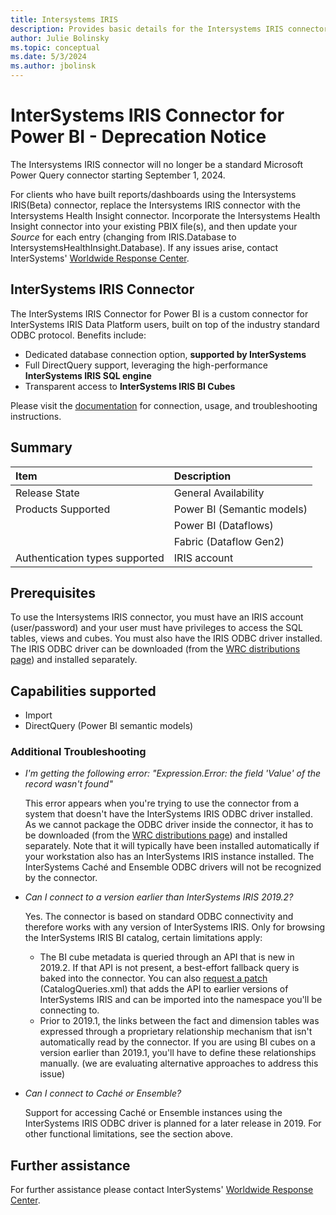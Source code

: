 ```yaml
---
title: Intersystems IRIS
description: Provides basic details for the Intersystems IRIS connector for Power BI
author: Julie Bolinsky
ms.topic: conceptual
ms.date: 5/3/2024
ms.author: jbolinsk
---
```


# InterSystems IRIS Connector for Power BI  - Deprecation Notice
The Intersystems IRIS connector will no longer be a standard Microsoft Power Query connector starting September 1, 2024.

For clients who have built reports/dashboards using the Intersystems IRIS(Beta) connector, replace the Intersystems IRIS connector with the Intersystems Health Insight connector. Incorporate the Intersystems Health Insight connector into your existing PBIX file(s), and then update your *Source* for each entry (changing from IRIS.Database to IntersystemsHealthInsight.Database). If any issues arise, contact InterSystems' [Worldwide Response Center](https://wrc.intersystems.com).




## InterSystems IRIS Connector 

The InterSystems IRIS Connector for Power BI is a custom connector for InterSystems IRIS Data Platform users, built on top of the industry standard ODBC protocol. Benefits include:
- Dedicated database connection option, **supported by InterSystems**
- Full DirectQuery support, leveraging the high-performance **InterSystems IRIS SQL engine**
- Transparent access to **InterSystems IRIS BI Cubes**

Please visit the [documentation](https://docs.intersystems.com/irislatest/csp/docbook/DocBook.UI.Page.cls?KEY=APOWER) for connection, usage, and troubleshooting instructions.


## Summary

|**Item**                              |**Description**                                        |
|:-------------------------------------|:------------------------------------------------------|
| Release State                        | General Availability                                  |
| Products Supported                   | Power BI (Semantic models)                            |
|                                      | Power BI (Dataflows)                                  |
|                                      | Fabric (Dataflow Gen2)                                |
| Authentication types supported       | IRIS account                                          |

## Prerequisites

To use the Intersystems IRIS connector, you must have an IRIS account (user/password) and your user must have privileges to access the SQL tables, views and cubes. You must also have the IRIS ODBC driver installed. 
The IRIS ODBC driver can be downloaded (from the [WRC distributions page](https://wrc.intersystems.com/wrc/coDistGen.csp)) and installed separately. 


## Capabilities supported

- Import
- DirectQuery (Power BI semantic models)

### Additional Troubleshooting

* *I'm getting the following error: "Expression.Error: the field 'Value' of the record wasn't found"*
  
  This error appears when you're trying to use the connector from a system that doesn't have the InterSystems IRIS ODBC driver installed. As we cannot package the ODBC driver inside the connector, it has to be downloaded (from the [WRC distributions page](https://wrc.intersystems.com/wrc/coDistGen.csp)) and installed separately. Note that it will typically have been installed automatically if your workstation also has an InterSystems IRIS instance installed.
  The InterSystems Cach&eacute; and Ensemble ODBC drivers will not be recognized by the connector.

* *Can I connect to a version earlier than InterSystems IRIS 2019.2?*

   Yes. The connector is based on standard ODBC connectivity and therefore works with any version of InterSystems IRIS. Only for browsing the InterSystems IRIS BI catalog, certain limitations apply:
   * The BI cube metadata is queried through an API that is new in 2019.2. If that API is not present, a best-effort fallback query is baked into the connector. You can also [request a patch](#help) (CatalogQueries.xml) that adds the API to earlier versions of InterSystems IRIS and can be imported into the namespace you'll be connecting to.
   * Prior to 2019.1, the links between the fact and dimension tables was expressed through a proprietary relationship mechanism that isn't automatically read by the connector. If you are using BI cubes on a version earlier than 2019.1, you'll have to define these relationships manually. (we are evaluating alternative approaches to address this issue)

* *Can I connect to Caché or Ensemble?*

  Support for accessing Caché or Ensemble instances using the InterSystems IRIS ODBC driver is planned for a later release in 2019. For other functional limitations, see the section above.


## Further assistance

For further assistance please contact InterSystems' [Worldwide Response Center](https://wrc.intersystems.com).
